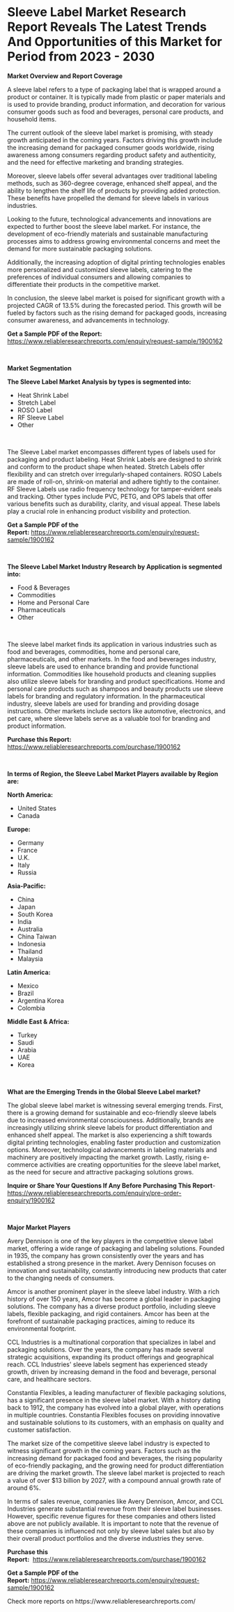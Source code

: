 <p><h1>Sleeve Label Market Research Report Reveals The Latest Trends And Opportunities of this Market for Period from 2023 - 2030</h1></p><p><strong>Market Overview and Report Coverage</strong></p>
<p><p>A sleeve label refers to a type of packaging label that is wrapped around a product or container. It is typically made from plastic or paper materials and is used to provide branding, product information, and decoration for various consumer goods such as food and beverages, personal care products, and household items.</p><p>The current outlook of the sleeve label market is promising, with steady growth anticipated in the coming years. Factors driving this growth include the increasing demand for packaged consumer goods worldwide, rising awareness among consumers regarding product safety and authenticity, and the need for effective marketing and branding strategies.</p><p>Moreover, sleeve labels offer several advantages over traditional labeling methods, such as 360-degree coverage, enhanced shelf appeal, and the ability to lengthen the shelf life of products by providing added protection. These benefits have propelled the demand for sleeve labels in various industries.</p><p>Looking to the future, technological advancements and innovations are expected to further boost the sleeve label market. For instance, the development of eco-friendly materials and sustainable manufacturing processes aims to address growing environmental concerns and meet the demand for more sustainable packaging solutions.</p><p>Additionally, the increasing adoption of digital printing technologies enables more personalized and customized sleeve labels, catering to the preferences of individual consumers and allowing companies to differentiate their products in the competitive market.</p><p>In conclusion, the sleeve label market is poised for significant growth with a projected CAGR of 13.5% during the forecasted period. This growth will be fueled by factors such as the rising demand for packaged goods, increasing consumer awareness, and advancements in technology.</p></p>
<p><strong>Get a Sample PDF of the Report:</strong> <a href="https://www.reliableresearchreports.com/enquiry/request-sample/1900162">https://www.reliableresearchreports.com/enquiry/request-sample/1900162</a></p>
<p>&nbsp;</p>
<p><strong>Market Segmentation</strong></p>
<p><strong>The Sleeve Label Market Analysis by types is segmented into:</strong></p>
<p><ul><li>Heat Shrink Label</li><li>Stretch Label</li><li>ROSO Label</li><li>RF Sleeve Label</li><li>Other</li></ul></p>
<p>&nbsp;</p>
<p><p>The Sleeve Label market encompasses different types of labels used for packaging and product labeling. Heat Shrink Labels are designed to shrink and conform to the product shape when heated. Stretch Labels offer flexibility and can stretch over irregularly-shaped containers. ROSO Labels are made of roll-on, shrink-on material and adhere tightly to the container. RF Sleeve Labels use radio frequency technology for tamper-evident seals and tracking. Other types include PVC, PETG, and OPS labels that offer various benefits such as durability, clarity, and visual appeal. These labels play a crucial role in enhancing product visibility and protection.</p></p>
<p><strong>Get a Sample PDF of the Report:</strong>&nbsp;<a href="https://www.reliableresearchreports.com/enquiry/request-sample/1900162">https://www.reliableresearchreports.com/enquiry/request-sample/1900162</a></p>
<p>&nbsp;</p>
<p><strong>The Sleeve Label Market Industry Research by Application is segmented into:</strong></p>
<p><ul><li>Food & Beverages</li><li>Commodities</li><li>Home and Personal Care</li><li>Pharmaceuticals</li><li>Other</li></ul></p>
<p>&nbsp;</p>
<p><p>The sleeve label market finds its application in various industries such as food and beverages, commodities, home and personal care, pharmaceuticals, and other markets. In the food and beverages industry, sleeve labels are used to enhance branding and provide functional information. Commodities like household products and cleaning supplies also utilize sleeve labels for branding and product specifications. Home and personal care products such as shampoos and beauty products use sleeve labels for branding and regulatory information. In the pharmaceutical industry, sleeve labels are used for branding and providing dosage instructions. Other markets include sectors like automotive, electronics, and pet care, where sleeve labels serve as a valuable tool for branding and product information.</p></p>
<p><strong>Purchase this Report:</strong>&nbsp; <a href="https://www.reliableresearchreports.com/purchase/1900162">https://www.reliableresearchreports.com/purchase/1900162</a></p>
<p>&nbsp;</p>
<p><strong>In terms of Region, the Sleeve Label Market Players available by Region are:</strong></p>
<p>
    <p> <strong> North America: </strong>
        <ul>
            <li>United States</li>
            <li>Canada</li>
        </ul>
        </p> 
    <p> <strong> Europe: </strong>
        <ul>
            <li>Germany</li>
            <li>France</li>
            <li>U.K.</li>
            <li>Italy</li>
            <li>Russia</li>
        </ul>
        </p> 
    <p> <strong> Asia-Pacific: </strong>
        <ul>
            <li>China</li>
            <li>Japan</li>
            <li>South Korea</li>
            <li>India</li>
            <li>Australia</li>
            <li>China Taiwan</li>
            <li>Indonesia</li>
            <li>Thailand</li>
            <li>Malaysia</li>
        </ul>
        </p> 
    <p> <strong> Latin America: </strong>
        <ul>
            <li>Mexico</li>
            <li>Brazil</li>
            <li>Argentina Korea</li>
            <li>Colombia</li>
        </ul>
        </p> 
    <p> <strong> Middle East & Africa: </strong>
        <ul>
            <li>Turkey</li>
            <li>Saudi</li>
            <li>Arabia</li>
            <li>UAE</li>
            <li>Korea</li>
        </ul>
    </p>
    </p>
<p>&nbsp;</p>
<p><strong>What are the Emerging Trends in the Global Sleeve Label market?</strong></p>
<p><p>The global sleeve label market is witnessing several emerging trends. First, there is a growing demand for sustainable and eco-friendly sleeve labels due to increased environmental consciousness. Additionally, brands are increasingly utilizing shrink sleeve labels for product differentiation and enhanced shelf appeal. The market is also experiencing a shift towards digital printing technologies, enabling faster production and customization options. Moreover, technological advancements in labeling materials and machinery are positively impacting the market growth. Lastly, rising e-commerce activities are creating opportunities for the sleeve label market, as the need for secure and attractive packaging solutions grows.</p></p>
<p><strong>Inquire or Share Your Questions If Any Before Purchasing This Report</strong>- <a href="https://www.reliableresearchreports.com/enquiry/pre-order-enquiry/1900162">https://www.reliableresearchreports.com/enquiry/pre-order-enquiry/1900162</a></p>
<p>&nbsp;</p>
<p><strong>Major Market Players</strong></p>
<p><p>Avery Dennison is one of the key players in the competitive sleeve label market, offering a wide range of packaging and labeling solutions. Founded in 1935, the company has grown consistently over the years and has established a strong presence in the market. Avery Dennison focuses on innovation and sustainability, constantly introducing new products that cater to the changing needs of consumers.</p><p>Amcor is another prominent player in the sleeve label industry. With a rich history of over 150 years, Amcor has become a global leader in packaging solutions. The company has a diverse product portfolio, including sleeve labels, flexible packaging, and rigid containers. Amcor has been at the forefront of sustainable packaging practices, aiming to reduce its environmental footprint.</p><p>CCL Industries is a multinational corporation that specializes in label and packaging solutions. Over the years, the company has made several strategic acquisitions, expanding its product offerings and geographical reach. CCL Industries' sleeve labels segment has experienced steady growth, driven by increasing demand in the food and beverage, personal care, and healthcare sectors.</p><p>Constantia Flexibles, a leading manufacturer of flexible packaging solutions, has a significant presence in the sleeve label market. With a history dating back to 1912, the company has evolved into a global player, with operations in multiple countries. Constantia Flexibles focuses on providing innovative and sustainable solutions to its customers, with an emphasis on quality and customer satisfaction.</p><p>The market size of the competitive sleeve label industry is expected to witness significant growth in the coming years. Factors such as the increasing demand for packaged food and beverages, the rising popularity of eco-friendly packaging, and the growing need for product differentiation are driving the market growth. The sleeve label market is projected to reach a value of over $13 billion by 2027, with a compound annual growth rate of around 6%.</p><p>In terms of sales revenue, companies like Avery Dennison, Amcor, and CCL Industries generate substantial revenue from their sleeve label businesses. However, specific revenue figures for these companies and others listed above are not publicly available. It is important to note that the revenue of these companies is influenced not only by sleeve label sales but also by their overall product portfolios and the diverse industries they serve.</p></p>
<p><strong>Purchase this Report:</strong>&nbsp;&nbsp;<a href="https://www.reliableresearchreports.com/purchase/1900162">https://www.reliableresearchreports.com/purchase/1900162</a></p>
<p></p>
<p><strong>Get a Sample PDF of the Report:</strong>&nbsp;<a href="https://www.reliableresearchreports.com/enquiry/request-sample/1900162">https://www.reliableresearchreports.com/enquiry/request-sample/1900162</a></p>
<p>Check more reports on https://www.reliableresearchreports.com/</p>